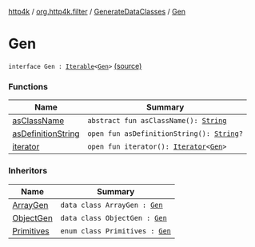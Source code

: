 [http4k](../../../index.md) / [org.http4k.filter](../../index.md) / [GenerateDataClasses](../index.md) / [Gen](./index.md)

# Gen

`interface Gen : `[`Iterable`](https://kotlinlang.org/api/latest/jvm/stdlib/kotlin.collections/-iterable/index.html)`<`[`Gen`](./index.md)`>` [(source)](https://github.com/http4k/http4k/blob/master/http4k-core/src/main/kotlin/org/http4k/filter/GenerateDataClasses.kt#L36)

### Functions

| Name | Summary |
|---|---|
| [asClassName](as-class-name.md) | `abstract fun asClassName(): `[`String`](https://kotlinlang.org/api/latest/jvm/stdlib/kotlin/-string/index.html) |
| [asDefinitionString](as-definition-string.md) | `open fun asDefinitionString(): `[`String`](https://kotlinlang.org/api/latest/jvm/stdlib/kotlin/-string/index.html)`?` |
| [iterator](iterator.md) | `open fun iterator(): `[`Iterator`](https://kotlinlang.org/api/latest/jvm/stdlib/kotlin.collections/-iterator/index.html)`<`[`Gen`](./index.md)`>` |

### Inheritors

| Name | Summary |
|---|---|
| [ArrayGen](../-array-gen/index.md) | `data class ArrayGen : `[`Gen`](./index.md) |
| [ObjectGen](../-object-gen/index.md) | `data class ObjectGen : `[`Gen`](./index.md) |
| [Primitives](../-primitives/index.md) | `enum class Primitives : `[`Gen`](./index.md) |
